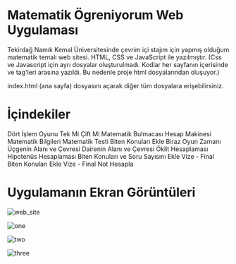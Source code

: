 # Matematik Ögreniyorum Web Uygulaması
Tekirdağ Namık Kemal Üniversitesinde çevrim içi stajım için yapmış olduğum matematik temalı web sitesi.
HTML, CSS ve JavaScript ile yazılmıştır. (Css ve Javascript için ayrı dosyalar oluşturulmadı. Kodlar her sayfanın içerisinde <style></style> ve <script></script> tag'leri arasına yazıldı. Bu nedenle proje html dosyalarından oluşuyor.)

index.html (ana sayfa) dosyasını açarak diğer tüm dosyalara erişebilirsiniz.

# İçindekiler

Dört İşlem Oyunu
Tek Mi Çift Mi
Matematik Bulmacası
Hesap Makinesi
Matematik Bilgileri
Matematik Testi
Biten Konuları Ekle
Biraz Oyun Zamanı
Üçgenin Alanı ve Çevresi
Dairenin Alanı ve Çevresi
Öklit Hesaplaması
Hipotenüs Hesaplaması
Biten Konuları ve Soru Sayısını Ekle
Vize - Final Biten Konuları Ekle
Vize - Final Not Hesapla

# Uygulamanın Ekran Görüntüleri

![web_site](https://user-images.githubusercontent.com/71151015/101261431-2d2c8f00-3748-11eb-8164-b4a96690216a.PNG)

![one](https://user-images.githubusercontent.com/71151015/101261432-2e5dbc00-3748-11eb-849e-f040d7431d40.PNG)

![two](https://user-images.githubusercontent.com/71151015/101261434-31f14300-3748-11eb-924e-36920fc6c56f.PNG)

![three](https://user-images.githubusercontent.com/71151015/101261437-33bb0680-3748-11eb-85c6-2f9b95974ce4.PNG)

